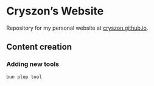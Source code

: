 # Cryszon’s Website

Repository for my personal website at [cryszon.github.io](https://cryszon.github.io/).

## Content creation

### Adding new tools

```sh
bun plop tool
```

